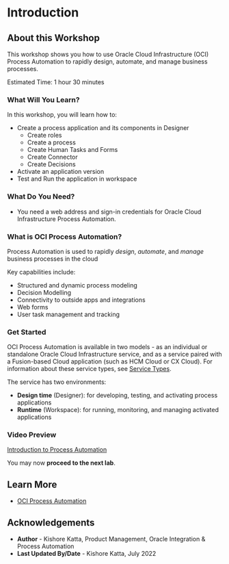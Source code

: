 # Introduction

## About this Workshop

This workshop shows you how to use Oracle Cloud Infrastructure (OCI) Process Automation to rapidly design, automate, and manage business processes.

Estimated Time: 1 hour 30 minutes

### What Will You Learn?

In this workshop, you will learn how to:

* Create a process application and its components in Designer
  - Create roles
  - Create a process
  - Create Human Tasks and Forms
  - Create Connector
  - Create Decisions
* Activate an application version
* Test and Run the application in workspace

### What Do You Need?

* You need a web address and sign-in credentials for Oracle Cloud Infrastructure Process Automation.

### What is OCI Process Automation?

Process Automation is used to rapidly *design*, *automate*, and *manage* business processes in the cloud

Key capabilities include:
  - Structured and dynamic process modeling
  - Decision Modelling
  - Connectivity to outside apps and integrations
  - Web forms
  - User task management and tracking

### Get Started

OCI Process Automation is available in two models - as an individual or standalone Oracle Cloud Infrastructure service, and as a service paired with a Fusion-based Cloud application (such as HCM Cloud or CX Cloud). For information about these service types, see [Service Types](https://www.oracle.com/pls/topic/lookup?ctx=en/cloud/paas/process-automation&id=PRADM-GUID-29821BED-7F66-495A-879C-04688C54454E).

The service has two environments:

  - **Design time** (Designer): for developing, testing, and activating process applications
  - **Runtime** (Workspace): for running, monitoring, and managing activated applications
### Video Preview

  [Introduction to Process Automation](TBD-Add-AV-Video)

You may now **proceed to the next lab**.

## Learn More

* [OCI Process Automation](https://docs.oracle.com/en/cloud/paas/process-automation/index.html)

## Acknowledgements

* **Author** - Kishore Katta, Product Management, Oracle Integration & Process Automation
* **Last Updated By/Date** - Kishore Katta, July 2022
